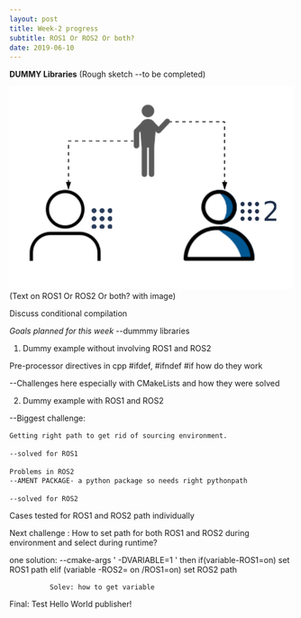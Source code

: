 ```yaml
---
layout: post
title: Week-2 progress
subtitle: ROS1 Or ROS2 Or both?
date: 2019-06-10
---
```

**DUMMY Libraries**
(Rough sketch --to be completed)

![link-tool](../img/ROS1-ROS2.png)
(Text on ROS1 Or ROS2 Or both? with image)

Discuss conditional compilation

*Goals planned for this week*
--dummmy libraries

1. Dummy example without involving ROS1 and ROS2

Pre-processor directives in cpp
#ifdef, #ifndef #if how do they work

--Challenges here especially with CMakeLists and how they were solved


2. Dummy example with ROS1 and ROS2

--Biggest challenge:
    
    Getting right path to get rid of sourcing environment.
    
    --solved for ROS1
    
    Problems in ROS2
    --AMENT PACKAGE- a python package so needs right pythonpath
    
    --solved for ROS2
    
  Cases tested for ROS1 and ROS2 path individually
  
  Next challenge : How to set path for both ROS1 and ROS2 during environment and select during runtime?
  
  one solution: --cmake-args ' -DVARIABLE=1 '
                  then if(variable-ROS1=on)
                          set ROS1 path
                       elif (variable -ROS2= on /ROS1=on)
                           set ROS2 path
  
              Solev: how to get variable
      
  Final: Test Hello World publisher!
